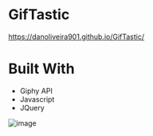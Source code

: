 # GifTastic
https://danoliveira901.github.io/GifTastic/

# Built With
* Giphy API
* Javascript
* JQuery


![image](https://cloud.githubusercontent.com/Capture.png)
